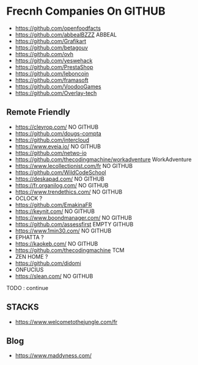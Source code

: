 # Frecnh Companies On GITHUB
- https://github.com/openfoodfacts
- https://github.com/abbealBZZZ ABBEAL
- https://github.com/Grafikart
- https://github.com/betagouv
- https://github.com/ovh
- https://github.com/yeswehack
- https://github.com/PrestaShop
- https://github.com/leboncoin
- https://github.com/framasoft
- https://github.com/VoodooGames
- https://github.com/Overlay-tech

## Remote Friendly

- https://cleyrop.com/ NO GITHUB
- https://github.com/dougs-compta
- https://github.com/intercloud
- https://www.eveia.io/ NO GITHUB
- https://github.com/netwo-io
- https://github.com/thecodingmachine/workadventure WorkAdventure
- https://www.lecollectionist.com/fr NO GITHUB
- https://github.com/WildCodeSchool
- https://deskapad.com/ NO GITHUB
- https://fr.organilog.com/ NO GITHUB
- https://www.trendethics.com/ NO GITHUB
- OCLOCK ?
- https://github.com/EmakinaFR
- https://keynit.com/ NO GITHUB
- https://www.boondmanager.com/ NO GITHUB
- https://github.com/assessfirst EMPTY GITHUB
- https://www.1min30.com/ NO GITHUB
- EPHATTA ?
- https://kaokeb.com/ NO GITHUB
- https://github.com/thecodingmachine TCM
- ZEN HOME ?
- https://github.com/didomi
- ONFUCIUS
- https://slean.com/ NO GITHUB

TODO : continue

## STACKS
- https://www.welcometothejungle.com/fr

## Blog
- https://www.maddyness.com/
